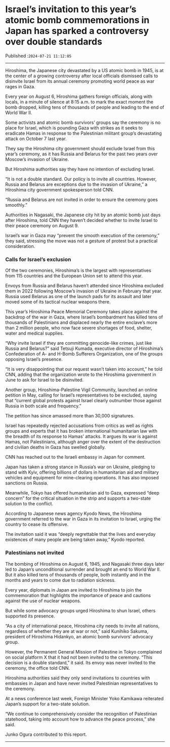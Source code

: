 # Israel’s invitation to this year’s atomic bomb commemorations in Japan has sparked a controversy over double standards

Published :`2024-07-21 11:12:05`

---

Hiroshima, the Japanese city devastated by a US atomic bomb in 1945, is at the center of a growing controversy after local officials dismissed calls to disinvite Israel from its annual ceremony promoting world peace as war rages in Gaza.

Every year on August 6, Hiroshima gathers foreign officials, along with locals, in a minute of silence at 8:15 a.m. to mark the exact moment the bomb dropped, killing tens of thousands of people and leading to the end of World War II.

Some activists and atomic bomb survivors’ groups say the ceremony is no place for Israel, which is pounding Gaza with strikes as it seeks to eradicate Hamas in response to the Palestinian militant group’s devastating attack on October 7 last year.

They say the Hiroshima city government should exclude Israel from this year’s ceremony, as it has Russia and Belarus for the past two years over Moscow’s invasion of Ukraine.

But Hiroshima authorities say they have no intention of excluding Israel.

“It is not a double standard. Our policy is to invite all countries. However, Russia and Belarus are exceptions due to the invasion of Ukraine,” a Hiroshima city government spokesperson told CNN.

“Russia and Belarus are not invited in order to ensure the ceremony goes smoothly.”

Authorities in Nagasaki, the Japanese city hit by an atomic bomb just days after Hiroshima, told CNN they haven’t decided whether to invite Israel to their peace ceremony on August 9.

Israel’s war in Gaza may “prevent the smooth execution of the ceremony,” they said, stressing the move was not a gesture of protest but a practical consideration.

### Calls for Israel’s exclusion

Of the two ceremonies, Hiroshima’s is the largest with representatives from 115 countries and the European Union set to attend this year.

Envoys from Russia and Belarus haven’t attended since Hiroshima excluded them in 2022 following Moscow’s invasion of Ukraine in February that year. Russia used Belarus as one of the launch pads for its assault and later moved some of its tactical nuclear weapons there.

This year’s Hiroshima Peace Memorial Ceremony takes place against the backdrop of the war in Gaza, where Israel’s bombardment has killed tens of thousands of Palestinians and displaced nearly the entire enclave’s more than 2 million people, who now face severe shortages of food, shelter, water and medical supplies.

“Why invite Israel if they are committing genocide-like crimes, just like Russia and Belarus?” said Tetsuji Kumada, executive director of Hiroshima’s Confederation of A- and H-Bomb Sufferers Organization, one of the groups opposing Israel’s presence.

“It is very disappointing that our request wasn’t taken into account,” he told CNN, adding that the organization wrote to the Hiroshima government in June to ask for Israel to be disinvited.

Another group, Hiroshima-Palestine Vigil Community, launched an online petition in May, calling for Israel’s representatives to be excluded, saying that “current global protests against Israel clearly outnumber those against Russia in both scale and frequency.”

The petition has since amassed more than 30,000 signatures.

Israel has repeatedly rejected accusations from critics as well as rights groups and experts that it has broken international humanitarian law with the breadth of its response to Hamas’ attacks. It argues its war is against Hamas, not Palestinians, although anger over the extent of the destruction and civilian deaths in Gaza has swelled globally.

CNN has reached out to the Israeli embassy in Japan for comment.

Japan has taken a strong stance in Russia’s war on Ukraine, pledging to stand with Kyiv, offering billions of dollars in humanitarian aid and military vehicles and equipment for mine-clearing operations. It has also imposed sanctions on Russia.

Meanwhile, Tokyo has offered humanitarian aid to Gaza, expressed “deep concern” for the critical situation in the strip and supports a two-state solution to the conflict.

According to Japanese news agency Kyodo News, the Hiroshima government referred to the war in Gaza in its invitation to Israel, urging the country to cease its offensive.

The invitation said it was “deeply regrettable that the lives and everyday existences of many people are being taken away,” Kyodo reported.

### Palestinians not invited

The bombing of Hiroshima on August 6, 1945, and Nagasaki three days later led to Japan’s unconditional surrender and brought an end to World War II. But it also killed tens of thousands of people, both instantly and in the months and years to come due to radiation sickness.

Every year, diplomats in Japan are invited to Hiroshima to join the commemoration that highlights the importance of peace and cautions against the use of nuclear weapons.

But while some advocacy groups urged Hiroshima to shun Israel, others supported its presence.

“As a city of international peace, Hiroshima city needs to invite all nations, regardless of whether they are at war or not,” said Kunihiko Sakuma, president of Hiroshima Hidankyo, an atomic bomb survivors’ advocacy group.

However, the Permanent General Mission of Palestine in Tokyo complained on social platform X that it had not been invited to the ceremony. “This decision is a double standard,” it said. Its envoy was never invited to the ceremony, the office told CNN.

Hiroshima authorities said they only send invitations to countries with embassies in Japan and have never invited Palestinian representatives to the ceremony.

At a news conference last week, Foreign Minister Yoko Kamikawa reiterated Japan’s support for a two-state solution.

“We continue to comprehensively consider the recognition of Palestinian statehood, taking into account how to advance the peace process,” she said.

Junko Ogura contributed to this report.

---

